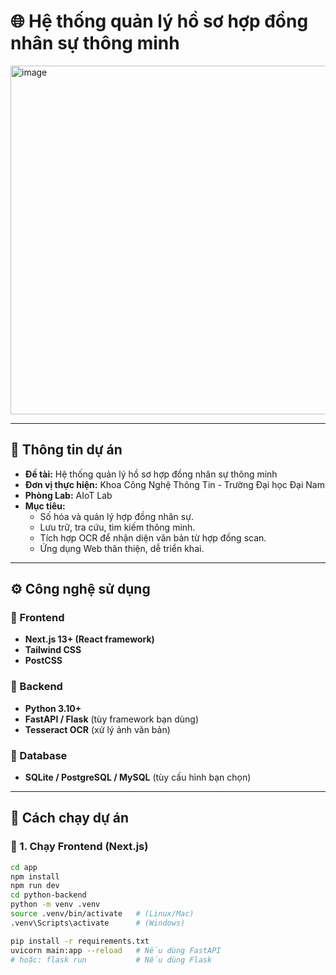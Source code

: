 # 🌐 Hệ thống quản lý hồ sơ hợp đồng nhân sự thông minh

<img width="1616" height="558" alt="image" src="https://github.com/user-attachments/assets/3df79942-afd0-4f7b-b899-b78e4c882d4b" />

---

## 🏫 Thông tin dự án
- **Đề tài:** Hệ thống quản lý hồ sơ hợp đồng nhân sự thông minh  
- **Đơn vị thực hiện:** Khoa Công Nghệ Thông Tin - Trường Đại học Đại Nam  
- **Phòng Lab:** AIoT Lab  
- **Mục tiêu:** 
  - Số hóa và quản lý hợp đồng nhân sự.  
  - Lưu trữ, tra cứu, tìm kiếm thông minh.  
  - Tích hợp OCR để nhận diện văn bản từ hợp đồng scan.  
  - Ứng dụng Web thân thiện, dễ triển khai.  

---

## ⚙️ Công nghệ sử dụng
### 🔹 Frontend
- **Next.js 13+ (React framework)**  
- **Tailwind CSS**  
- **PostCSS**  

### 🔹 Backend
- **Python 3.10+**  
- **FastAPI / Flask** (tùy framework bạn dùng)  
- **Tesseract OCR** (xử lý ảnh văn bản)  

### 🔹 Database
- **SQLite / PostgreSQL / MySQL** (tùy cấu hình bạn chọn)  

---

## 🚀 Cách chạy dự án

### 🔹 1. Chạy Frontend (Next.js)
```bash
cd app
npm install
npm run dev
cd python-backend
python -m venv .venv
source .venv/bin/activate   # (Linux/Mac)
.venv\Scripts\activate      # (Windows)

pip install -r requirements.txt
uvicorn main:app --reload   # Nếu dùng FastAPI
# hoặc: flask run           # Nếu dùng Flask
